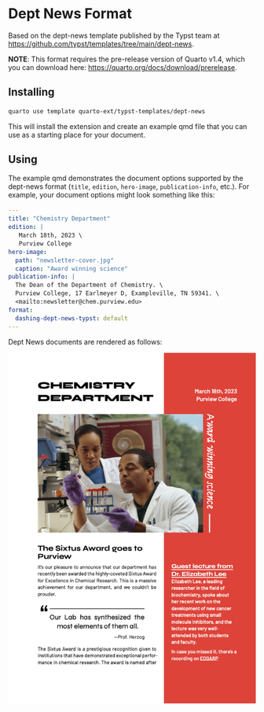 # Dept News Format

Based on the dept-news template published by the Typst team at <https://github.com/typst/templates/tree/main/dept-news>.

**NOTE**: This format requires the pre-release version of Quarto v1.4, which you can download here: <https://quarto.org/docs/download/prerelease>.

## Installing

```bash
quarto use template quarto-ext/typst-templates/dept-news
```

This will install the extension and create an example qmd file that you can use as a starting place for your document.

## Using

The example qmd demonstrates the document options supported by the dept-news format (`title`, `edition`, `hero-image`, `publication-info`, etc.). For example, your document options might look something like this:

```yaml
---
title: "Chemistry Department"
edition: |
   March 18th, 2023 \
   Purview College
hero-image:
  path: "newsletter-cover.jpg"
  caption: "Award winning science"
publication-info: |
  The Dean of the Department of Chemistry. \
  Purview College, 17 Earlmeyer D, Exampleville, TN 59341. \
  <mailto:newsletter@chem.purview.edu>
format:
  dashing-dept-news-typst: default
---
```

Dept News documents are rendered as follows:

![](dept-news.png)





